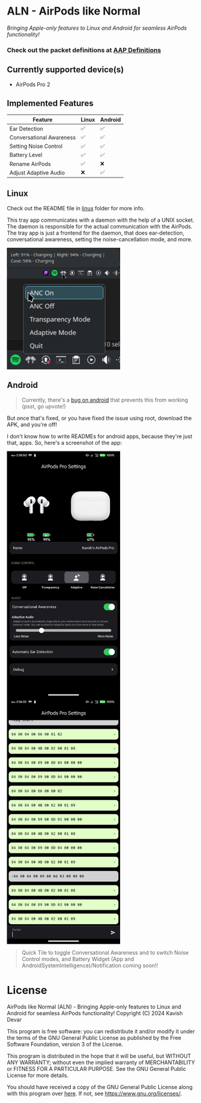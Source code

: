 # ALN - AirPods like Normal
*Bringing Apple-only features to Linux and Android for seamless AirPods functionality!*
### Check out the packet definitions at [AAP Definitions](/AAP%20Definitions.md)

## Currently supported device(s)
- AirPods Pro 2

## Implemented Features

| Feature | Linux | Android |
| --- | --- | --- |
| Ear Detection | ✅ | ✅ |
| Conversational Awareness | ✅ | ✅ |
| Setting Noise Control | ✅ | ✅ |
| Battery Level | ✅ | ✅ |
| Rename AirPods | ✅ | ❌ |
| Adjust Adaptive Audio | ❌ | ✅ |


## Linux
Check out the README file in [linux](/linux) folder for more info.

This tray app communicates with a daemon with the help of a UNIX socket. The daemon is responsible for the actual communication with the AirPods. The tray app is just a frontend for the daemon, that does ear-detection, conversational awareness, setting the noise-cancellation mode, and more.
<div style="display: flex; flex-wrap: wrap;">
  <img src="/linux/imgs/tray-icon-hover.png" alt="Linux Tray Icon Hover" style="flex: 1; min-width: 300px; max-width: 50%;">
  <img src="/linux/imgs/tray-icon-menu.png" alt="Linux Tray Icon Menu" style="flex: 1; min-width: 300px; max-width: 50%;">
</div>

## Android

> Currently, there's a [bug on android](https://issuetracker.google.com/issues/371713238) that prevents this from working (psst, go upvote!)

But once that's fixed, or you have fixed the issue using root, download the APK, and you're off!

I don't know how to write READMEs for android apps, because they're just that, apps. So, here's a screenshot of the app:

<div style="display: flex; flex-wrap: wrap;">
  <img src="/android/imgs/settings.png" alt="Settings Screen" style="flex: 1; min-width: 300px; max-width: 50%;">
  <img src="/android/imgs/debug.png" alt="Debug Screen" style="flex: 1; min-width: 300px; max-width: 50%;">
</div>

> Quick Tile to toggle Conversational Awareness and to switch Noise Control modes, and Battery Widget (App and AndroidSystemIntelligence)/Notification coming soon!!

# License

AirPods like Normal (ALN) - Bringing Apple-only features to Linux and Android for seamless AirPods functionality!
Copyright (C) 2024 Kavish Devar

This program is free software: you can redistribute it and/or modify
it under the terms of the GNU General Public License as published by
the Free Software Foundation, version 3 of the License.

This program is distributed in the hope that it will be useful,
but WITHOUT ANY WARRANTY; without even the implied warranty of
MERCHANTABILITY or FITNESS FOR A PARTICULAR PURPOSE.  See the
GNU General Public License for more details.

You should have received a copy of the GNU General Public License
along with this program over [here](/LICENSE). If not, see <https://www.gnu.org/licenses/>.
